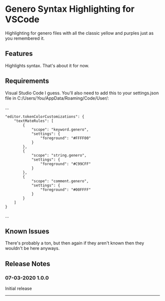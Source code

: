 # Genero Syntax Highlighting for VSCode

Highlighting for genero files with all the classic yellow and purples just as you remembered it.

## Features

Highlights syntax. That's about it for now.

## Requirements

Visual Studio Code I guess. You'll also need to add this to your settings.json file in 
C:/Users/*You*/AppData/Roaming/Code/User/:

...

    "editor.tokenColorCustomizations": {
        "textMateRules": [
            {
                "scope": "keyword.genero",
                "settings": {
                    "foreground": "#FFFF00"
                }
            },
            {
                "scope": "string.genero",
                "settings": {
                    "foreground": "#C99CFF"
                }
            },
            {
                "scope": "comment.genero",
                "settings": {
                    "foreground": "#00FFFF"
                }
            }
        ]
    }

...

## Known Issues

There's probably a ton, but then again if they aren't known then they wouldn't be here anyways.

## Release Notes

### 07-03-2020 1.0.0

Initial release

-----------------------------------------------------------------------------------------------------------



